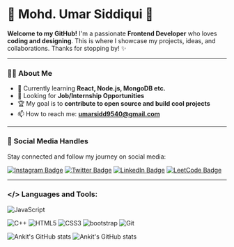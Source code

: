 # 🌟 **Mohd. Umar Siddiqui** 🌟

**Welcome to my GitHub!** I'm a passionate **Frontend Developer** who loves **coding and designing**. This is where I showcase my projects, ideas, and collaborations. Thanks for stopping by! ✨

---

### 👨‍💻 **About Me**

- 🌱 Currently learning **React, Node.js, MongoDB etc.**
- 💼 Looking for **Job/Internship Opportunities**
- 🏆 My goal is to **contribute to open source and build cool projects**
- 📫 How to reach me: **umarsidd9540@gmail.com**

---

### 📱 **Social Media Handles**

Stay connected and follow my journey on social media:

[![Instagram Badge](https://img.shields.io/badge/Instagram-E4405F?style=for-the-badge&logo=instagram&logoColor=white)](https://www.instagram.com/umar._.siddiqui)  [![Twitter Badge](https://img.shields.io/badge/Twitter-1DA1F2?style=for-the-badge&logo=twitter&logoColor=white)](https://twitter.com/Umar_Siddiqui25)  [![LinkedIn Badge](https://img.shields.io/badge/LinkedIn-0077B5?style=for-the-badge&logo=linkedin&logoColor=white)](https://www.linkedin.com/in/mohd-umar-siddiqui-34012622b)  [![LeetCode Badge](https://img.shields.io/badge/LeetCode-FFA116?style=for-the-badge&logo=leetcode&logoColor=white)](https://leetcode.com/u/u9540776786/)

---

### </> Languages and Tools:

 ![JavaScript](https://img.shields.io/badge/javascript-%23323330.svg?style=for-the-badge&logo=javascript&logoColor=%23F7DF1E)
 



![C++](https://img.shields.io/badge/C%2B%2B-00599C?style=for-the-badge&logo=c%2B%2B&logoColor=white)
![HTML5](https://img.shields.io/badge/html-%23E34F26.svg?style=for-the-badge&logo=html5&logoColor=white)
![CSS3](https://img.shields.io/badge/css-%231572B6.svg?style=for-the-badge&logo=css3&logoColor=white)
![bootstrap](https://img.shields.io/badge/Bootstrap-563D7C?style=for-the-badge&logo=bootstrap&logoColor=white)
![Git](https://img.shields.io/badge/git-%23F05033.svg?style=for-the-badge&logo=git&logoColor=white)
  <!-- ![visitors](https://visitor-badge.glitch.me/badge?page_id=AnshuPathak-88825.AnshuPathak-88825&left_color=grey&right_color=blue) -->
  
  ![Ankit's GitHub stats](https://github-readme-stats.vercel.app/api?username=umar-9540&show_icons=true&theme=tokyonight)
  ![Ankit's GitHub stats](https://github-readme-stats.vercel.app/api/top-langs?username=umar-9540&show_icons=true&locale=en&layout=compact&theme=onedark)
